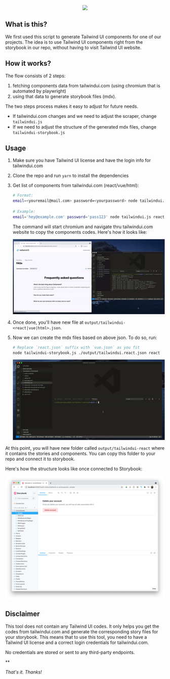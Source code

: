 <p align="center">
<img width="400" src="https://og-image.wzulfikar.com/i/**Tailwind%20UI%20Storybook**.png?theme=dimmed&md=1&fontSize=100px&images=svg%2Ftailwindcss-icon&images=svg%2Fstorybook-icon"/>
</p>

## What is this?

We first used this script to generate Tailwind UI components for one of our projects. The idea is to use Tailwind UI components right from the storybook in our repo, without having to visit Tailwind UI website.

## How it works?

The flow consists of 2 steps:

1. fetching components data from tailwindui.com (using chromium that is automated by playwright)
2. using that data to generate storybook files (mdx).

The two steps process makes it easy to adjust for future needs.

- If tailwindui.com changes and we need to adjust the scraper, change `tailwindui.js`
- If we need to adjust the structure of the generated mdx files, change `tailwindui-storybook.js`

## Usage

1. Make sure you have Tailwind UI license and have the login info for tailwindui.com
2. Clone the repo and run `yarn` to install the dependencies
3. Get list of components from tailwindui.com (react/vue/html):

   ```sh
   # Format:
   email=<youremail@mail.com> password=<yourpassword> node tailwindui.js <react|vue|html>

   # Example:
   email='hey@example.com' password='pass123' node tailwindui.js react
   ```

   The command will start chromium and navigate thru tailwindui.com website to copy the components codes. Here's how it looks like:

   ![tailwindui-storybook](docs/tailwindui-storybook-process.gif)

4. Once done, you'll have new file at `output/tailwindui-<react|vue|html>.json`.
5. Now we can create the mdx files based on above json. To do so, run:

   ```sh
   # Replace `react.json` suffix with `vue.json` as you fit
   node tailwindui-storybook.js ./output/tailwindui.react.json react
   ```

   ![tailwindui-storybook](docs/tailwindui-storybook-mdx.gif)

At this point, you will have new folder called `output/tailwindui-react` where it contains the stories and components. You can copy this folder to your repo and connect it to storybook.

Here's how the structure looks like once connected to Storybook:

![tailwindui-storybook](docs/tailwindui-storybook-final.jpg)

## Disclaimer

This tool does not contain any Tailwind UI codes. It only helps you get the codes from tailwindui.com and generate the corresponding story files for your storybook. This means that to use this tool, you need to have a Tailwind UI license and a correct login credentials for tailwindui.com.

No credentials are stored or sent to any third-party endpoints.

**

_That's it. Thanks!_
